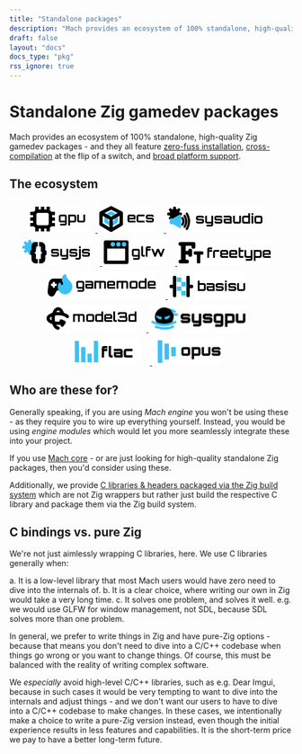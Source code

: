 ```yaml
---
title: "Standalone packages"
description: "Mach provides an ecosystem of 100% standalone, high-quality Zig gamedev packages, and they all feature zero-fuss installation, broad platform support, and cross-compilation at the flip of a switch."
draft: false
layout: "docs"
docs_type: "pkg"
rss_ignore: true
---
```


# Standalone Zig gamedev packages

Mach provides an ecosystem of 100% standalone, high-quality Zig gamedev packages - and they all feature <a href="../about/goals#zero-fuss-installation">zero-fuss installation</a>, <a href="../about/goals#seamless-cross-compilation">cross-compilation</a> at the flip of a switch, and <a href="../about/platforms">broad platform support</a>.

## The ecosystem

<div style="text-align: center; margin-top: 1rem;">
    <a href="/pkg/mach-gpu" class="img-link">
        <picture>
            <source media="(prefers-color-scheme: dark)" srcset="/assets/mach/gpu-dark.svg">
            <img alt="mach-gpu" src="/assets/mach/gpu-light.svg" style="height: 3rem; margin-right: 1rem; margin-top: 0.5rem;">
        </picture>
    </a>
    <a href="/pkg/mach-ecs" class="img-link">
        <picture>
            <source media="(prefers-color-scheme: dark)" srcset="/assets/mach/ecs-dark.svg">
            <img alt="mach-ecs" src="/assets/mach/ecs-light.svg" style="height: 3rem; margin-right: 1rem; margin-top: 0.5rem;">
        </picture>
    </a>
    <a href="/pkg/mach-sysaudio" class="img-link">
        <picture>
            <source media="(prefers-color-scheme: dark)" srcset="/assets/mach/sysaudio-dark.svg">
            <img alt="mach-sysaudio" src="/assets/mach/sysaudio-light.svg" style="height: 3rem; margin-right: 1rem; margin-top: 0.5rem;">
        </picture>
    </a>
    <a href="/pkg/mach-sysjs" class="img-link">
        <picture>
            <source media="(prefers-color-scheme: dark)" srcset="/assets/mach/sysjs-dark.svg">
            <img alt="mach-sysjs" src="/assets/mach/sysjs-light.svg" style="height: 3rem; margin-right: 1rem; margin-top: 0.5rem;">
        </picture>
    </a>
    <a href="/pkg/mach-glfw" class="img-link">
        <picture>
            <source media="(prefers-color-scheme: dark)" srcset="/assets/mach/glfw-dark.svg">
            <img alt="mach-glfw" src="/assets/mach/glfw-light.svg" style="height: 3rem; margin-right: 1rem; margin-top: 0.5rem;">
        </picture>
    </a>
    <a href="/pkg/mach-freetype" class="img-link">
        <picture>
            <source media="(prefers-color-scheme: dark)" srcset="/assets/mach/freetype-dark.svg">
            <img alt="mach-freetype" src="/assets/mach/freetype-light.svg" style="height: 3rem; margin-right: 1rem; margin-top: 0.5rem;">
        </picture>
    </a>
    <a href="/pkg/mach-gamemode" class="img-link">
        <picture>
            <source media="(prefers-color-scheme: dark)" srcset="/assets/mach/gamemode-dark.svg">
            <img alt="mach-gamemode" src="/assets/mach/gamemode-light.svg" style="height: 3rem; margin-right: 1rem; margin-top: 0.5rem;">
        </picture>
    </a>
    <a href="/pkg/mach-basisu" class="img-link">
        <picture>
            <source media="(prefers-color-scheme: dark)" srcset="/assets/mach/basisu-dark.svg">
            <img alt="mach-basisu" src="/assets/mach/basisu-light.svg" style="height: 3rem; margin-right: 1rem; margin-top: 0.5rem;">
        </picture>
    </a>
    <a href="/pkg/mach-model3d" class="img-link">
        <picture>
            <source media="(prefers-color-scheme: dark)" srcset="/assets/mach/model3d-dark.svg">
            <img alt="mach-model3d" src="/assets/mach/model3d-light.svg" style="height: 3rem; margin-right: 1rem; margin-top: 0.5rem;">
        </picture>
    </a>
    <a href="/pkg/mach-sysgpu" class="img-link">
        <picture>
            <source media="(prefers-color-scheme: dark)" srcset="/assets/mach/sysgpu-dark.svg">
            <img alt="mach-sysgpu" src="/assets/mach/sysgpu-light.svg" style="height: 3rem; margin-right: 1rem; margin-top: 0.5rem;">
        </picture>
    </a>
    <a href="/pkg/mach-flac" class="img-link">
        <picture>
            <source media="(prefers-color-scheme: dark)" srcset="/assets/mach/flac-dark.svg">
            <img alt="mach-flac" src="/assets/mach/flac-light.svg" style="height: 3rem; margin-right: 1rem; margin-top: 0.5rem;">
        </picture>
    </a>
    <a href="/pkg/mach-opus" class="img-link">
        <picture>
            <source media="(prefers-color-scheme: dark)" srcset="/assets/mach/opus-dark.svg">
            <img alt="mach-opus" src="/assets/mach/opus-light.svg" style="height: 3rem; margin-right: 1rem; margin-top: 0.5rem;">
        </picture>
    </a>
</div>

## Who are these for?

Generally speaking, if you are using _Mach engine_ you won't be using these - as they require you to wire up everything yourself. Instead, you would be using _engine modules_ which would let you more seamlessly integrate these into your project.

If you use [Mach core](../core/) - or are just looking for high-quality standalone Zig packages, then you'd consider using these.

Additionally, we provide [C libraries & headers packaged via the Zig build system](c) which are not Zig wrappers but rather just build the respective C library and package them via the Zig build system.

## C bindings vs. pure Zig

We're not just aimlessly wrapping C libraries, here. We use C libraries generally when:

a. It is a low-level library that most Mach users would have zero need to dive into the internals of.
b. It is a clear choice, where writing our own in Zig would take a very long time.
c. It solves one problem, and solves it well. e.g. we would use GLFW for window management, not SDL, because SDL solves more than one problem.

In general, we prefer to write things in Zig and have pure-Zig options - because that means you don't need to dive into a C/C++ codebase when things go wrong or you want to change things. Of course, this must be balanced with the reality of writing complex software.

We _especially_ avoid high-level C/C++ libraries, such as e.g. Dear Imgui, because in such cases it would be very tempting to want to dive into the internals and adjust things - and we don't want our users to have to dive into a C/C++ codebase to make changes. In these cases, we intentionally make a choice to write a pure-Zig version instead, even though the initial experience results in less features and capabilities. It is the short-term price we pay to have a better long-term future.
